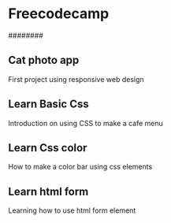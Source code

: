 # Freecodecamp
########
## Cat photo app
First project using responsive web design

## Learn Basic Css
Introduction on using CSS to make a cafe menu

## Learn Css color
How to make a color bar using css elements

## Learn html form
Learning how to use html form element
